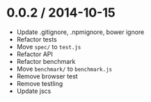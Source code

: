 
0.0.2 / 2014-10-15
==================

 * Update .gitignore, .npmignore, bower ignore
 * Refactor tests
 * Move `spec/` to `test.js`
 * Refactor API
 * Refactor benchmark
 * Move `benchmark/` to `benchmark.js`
 * Remove browser test
 * Remove testling
 * Update jscs
